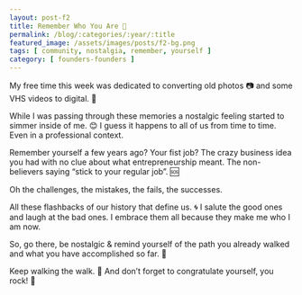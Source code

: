 ```yaml
---
layout: post-f2
title: Remember Who You Are 🌼
permalink: /blog/:categories/:year/:title
featured_image: /assets/images/posts/f2-bg.png
tags: [ community, nostalgia, remember, yourself ]
category: [ founders-founders ]
---
```


My free time this week was dedicated to converting old photos 📷  and some VHS videos to digital. 📼

While I was passing through these memories a nostalgic feeling started to simmer inside of me. 😊 I guess it happens to all of us from time to time. Even in a professional context.

Remember yourself a few years ago? Your fist job? The crazy business idea you had with no clue about what entrepreneurship meant. The non-believers saying “stick to your regular job”. 🆘

Oh the challenges, the mistakes, the fails, the successes.

All these flashbacks of our history that define us. 🌀 I salute the good ones and laugh at the bad ones. I embrace them all because they make me who I am now.

So, go there, be nostalgic & remind yourself of the path you already walked and what you have accomplished so far. 💎

Keep walking the walk. 👣 And don’t forget to congratulate yourself, you rock! 🤘